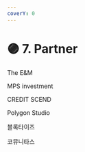 ```yaml
---
coverY: 0
---
```


# 🟣 7. Partner



The E\&M

MPS investment

CREDIT SCEND

Polygon Studio

블록타이즈

코뮤니타스

